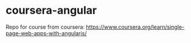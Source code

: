 # coursera-angular
Repo for course from coursera:
https://www.coursera.org/learn/single-page-web-apps-with-angularjs/
